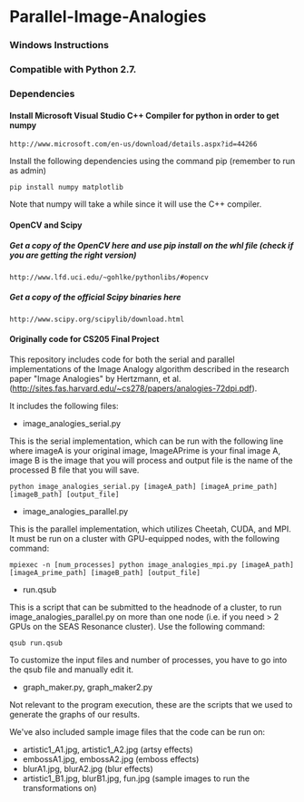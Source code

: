 # Parallel-Image-Analogies

### Windows Instructions
### Compatible with Python 2.7.
### Dependencies
#### Install Microsoft Visual Studio C++ Compiler for python in order to get numpy

	http://www.microsoft.com/en-us/download/details.aspx?id=44266
	
Install the following dependencies using the command pip (remember to run as admin)

	pip install numpy matplotlib
	
Note that numpy will take a while since it will use the C++ compiler.
#### OpenCV and Scipy
##### Get a copy of the OpenCV here and use pip install on the whl file (check if you are getting the right version)

	http://www.lfd.uci.edu/~gohlke/pythonlibs/#opencv

##### Get a copy of the official Scipy binaries here
	
	http://www.scipy.org/scipylib/download.html

#### Originally code for CS205 Final Project

This repository includes code for both the serial and parallel implementations of the Image Analogy algorithm described in the research paper "Image Analogies" by Hertzmann, et al. (http://sites.fas.harvard.edu/~cs278/papers/analogies-72dpi.pdf).

It includes the following files:

* image_analogies_serial.py 

This is the serial implementation, which can be run with the following line where imageA is your original image, ImageAPrime is your final image A, image B is the image that you will process and output file is the name of the processed B file that you will save.

	python image_analogies_serial.py [imageA_path] [imageA_prime_path] [imageB_path] [output_file]

* image_analogies_parallel.py

This is the parallel implementation, which utilizes Cheetah, CUDA, and MPI. It must be run on a cluster with GPU-equipped nodes, with the following command:

	mpiexec -n [num_processes] python image_analogies_mpi.py [imageA_path] [imageA_prime_path] [imageB_path] [output_file]

* run.qsub

This is a script that can be submitted to the headnode of a cluster, to run image_analogies_parallel.py on more than one node (i.e. if you need > 2 GPUs on the SEAS Resonance cluster). Use the following command:

	qsub run.qsub

To customize the input files and number of processes, you have to go into the qsub file and manually edit it.

* graph_maker.py, graph_maker2.py

Not relevant to the program execution, these are the scripts that we used to generate the graphs of our results.

We've also included sample image files that the code can be run on:

* artistic1_A1.jpg, artistic1_A2.jpg (artsy effects)
* embossA1.jpg, embossA2.jpg (emboss effects)
* blurA1.jpg, blurA2.jpg (blur effects)
* artistic1_B1.jpg, blurB1.jpg, fun.jpg (sample images to run the transformations on)


